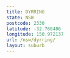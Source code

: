 ```yaml
---
title: DYRRING
state: NSW
postcode: 2330
latitude: -32.760486
longitude: 150.972137
url: /nsw/dyrring/
layout: suburb
---
```

